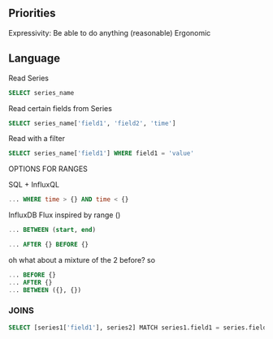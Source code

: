## Priorities

Expressivity: Be able to do anything (reasonable)
Ergonomic

## Language

Read Series
```sql
SELECT series_name
```

Read certain fields from Series
```sql
SELECT series_name['field1', 'field2', 'time']
```

Read with a filter
```sql
SELECT series_name['field1'] WHERE field1 = 'value'
```


OPTIONS FOR RANGES

SQL + InfluxQL
```sql
... WHERE time > {} AND time < {}
```

InfluxDB Flux inspired by range ()
```sql
... BETWEEN (start, end)
```

```sql
... AFTER {} BEFORE {}
```


oh what about a mixture of the 2 before? so
```sql
... BEFORE {}
... AFTER {}
... BETWEEN ({}, {})
```


### JOINS

```sql
SELECT [series1['field1'], series2] MATCH series1.field1 = series.field2
```